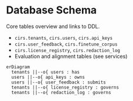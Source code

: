 # Database Schema

Core tables overview and links to DDL.

- `cirs.tenants`, `cirs.users`, `cirs.api_keys`
- `cirs.user_feedback`, `cirs.finetune_corpus`
- `cirs.license_registry`, `cirs.redaction_log`
- Evaluation and alignment tables (see services)

```mermaid
erDiagram
  tenants ||--o{ users : has
  users ||--o{ api_keys : owns
  users ||--o{ user_feedback : submits
  tenants ||--o{ license_registry : governs
  tenants ||--o{ redaction_log : governs
```
